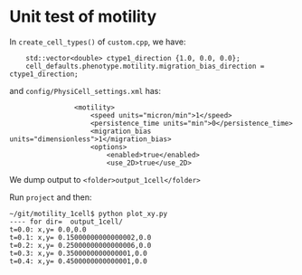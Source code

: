 # Unit test of motility

In `create_cell_types()` of `custom.cpp`, we have:
```
    std::vector<double> ctype1_direction {1.0, 0.0, 0.0};
    cell_defaults.phenotype.motility.migration_bias_direction = ctype1_direction;
```
and `config/PhysiCell_settings.xml` has:
```
                <motility>
                    <speed units="micron/min">1</speed>
                    <persistence_time units="min">0</persistence_time>
                    <migration_bias units="dimensionless">1</migration_bias>
                    <options>
                        <enabled>true</enabled>
                        <use_2D>true</use_2D>
```

We dump output to `<folder>output_1cell</folder>`

Run `project` and then:
```
~/git/motility_1cell$ python plot_xy.py 
---- for dir=  output_1cell/
t=0.0: x,y= 0.0,0.0
t=0.1: x,y= 0.15000000000000002,0.0
t=0.2: x,y= 0.25000000000000006,0.0
t=0.3: x,y= 0.3500000000000001,0.0
t=0.4: x,y= 0.4500000000000001,0.0
```
